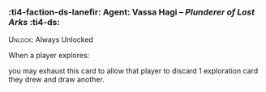 ### :ti4-faction-ds-lanefir: **Agent**: Vassa Hagi – _Plunderer of Lost Arks_ :ti4-ds:
<span style="font-variant:small-caps;">Unlock</span>: Always Unlocked

When a player explores:

you may exhaust this card to allow that player to discard 1 exploration card they drew and draw another.
